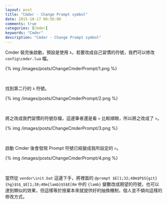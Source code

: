 ```yaml
---
layout: post
title: "Cmder - Change Prompt symbol"
date: 2015-10-17 00:56:00
comments: true
categories: [Cmder]
keywords: "Cmder"
description: "Cmder - Change Prompt symbol"
---
```


Cmder 裝完後啟動，預設是使用 `λ`，若要改成自己習慣的符號，我們可以修改 `config\cmder.lua` 檔。  

<!-- More -->

{% img /images/posts/ChangeCmderPrompt/1.png %}

<br/>


找到第二行的 `λ` 符號。  

{% img /images/posts/ChangeCmderPrompt/2.png %}

<br/>


將之改成我們習慣的符號存檔，這邊筆者還是看 `>` 比較順眼，所以將之改成了 `>`。  

{% img /images/posts/ChangeCmderPrompt/3.png %}

<br/>


啟動 Cmder 後會發現 Prompt 符號已經變成我所設定的 `>`。  

{% img /images/posts/ChangeCmderPrompt/4.png %}

<br/>


當然從 `vendor\init.bat` 這邊下手，將裡面的 `@prompt $E[1;32;40m$P$S{git}{hg}$S$_$E[1;30;40m{lamb}$S$E[0m` 中的 `{lamb}` 變數改成期望的符號，也可以達到類似的效果，但這樣等於捨棄本來就提供好的抽換機制，個人並不傾向這樣的修改方式。  

